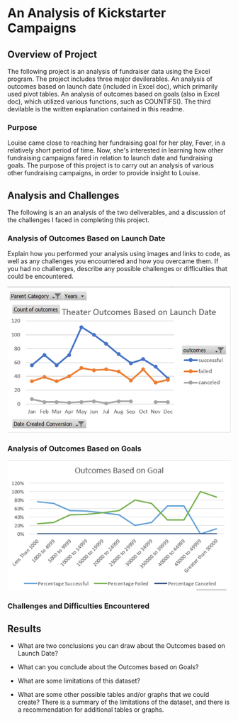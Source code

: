 # An Analysis of Kickstarter Campaigns

## Overview of Project
The following project is an analysis of fundraiser data using the Excel program. The project includes three major devilerables. An analysis of outcomes based on launch date (included in Excel doc), which primarily used pivot tables. An analysis of outcomes based on goals (also in Excel doc), which utilized various functions, such as COUNTIFS(). The third devilable is the written explanation contained in this readme.

### Purpose
Louise came close to reaching her fundraising goal for her play, Fever, in a relatively short period of time. Now, she's interested in learning how other fundraising campaigns fared in relation to launch date and fundraising goals. The purpose of this project is to carry out an analysis of various other fundraising campaigns, in order to provide insight to Louise.

## Analysis and Challenges
The following is an an analysis of the two deliverables, and a discussion of the challenges I faced in completing this project.

### Analysis of Outcomes Based on Launch Date
Explain how you performed your analysis using images and links to code, as well as any challenges you encountered and how you overcame them. If you had no challenges, describe any possible challenges or difficulties that could be encountered.

![](Resources/Theater_Outcomes_vs_Launch.png)

### Analysis of Outcomes Based on Goals

![](Resources/Outcomes_vs_Goals.png)

### Challenges and Difficulties Encountered


## Results

- What are two conclusions you can draw about the Outcomes based on Launch Date?

- What can you conclude about the Outcomes based on Goals?

- What are some limitations of this dataset?

- What are some other possible tables and/or graphs that we could create?
There is a summary of the limitations of the dataset, and there is a recommendation for additional tables or graphs.
